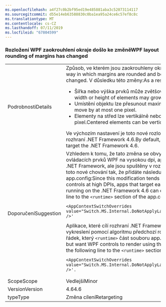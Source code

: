 ```yaml
---
ms.openlocfilehash: a4f27c0b2bf95ed19e485881aba3c52073114117
ms.sourcegitcommit: d55e14eb63588830c0ba1ea95a24ce6c57ef8c8c
ms.translationtype: MT
ms.contentlocale: cs-CZ
ms.lasthandoff: 07/11/2019
ms.locfileid: "67804599"
---
```

### <a name="wpf-layout-rounding-of-margins-has-changed"></a><span data-ttu-id="cf567-101">Rozložení WPF zaokrouhlení okraje došlo ke změně</span><span class="sxs-lookup"><span data-stu-id="cf567-101">WPF layout rounding of margins has changed</span></span>

|   |   |
|---|---|
|<span data-ttu-id="cf567-102">Podrobnosti</span><span class="sxs-lookup"><span data-stu-id="cf567-102">Details</span></span>|<span data-ttu-id="cf567-103">Způsob, ve kterém jsou zaokrouhleny okraje a ohraničení a pozadí uvnitř jejich změnil.</span><span class="sxs-lookup"><span data-stu-id="cf567-103">The way in which margins are rounded and borders and the background inside of them has changed.</span></span> <span data-ttu-id="cf567-104">V důsledku této změny:</span><span class="sxs-lookup"><span data-stu-id="cf567-104">As a result of this change:</span></span><ul><li><span data-ttu-id="cf567-105">Šířka nebo výška prvků může zvětšovat a zmenšovat podle maximálně jeden pixel.</span><span class="sxs-lookup"><span data-stu-id="cf567-105">The width or height of elements may grow or shrink by at most one pixel.</span></span></li><li><span data-ttu-id="cf567-106">Umístění objektu lze přesunout maximálně jeden pixel.</span><span class="sxs-lookup"><span data-stu-id="cf567-106">The placement of an object can move by at most one pixel.</span></span></li><li><span data-ttu-id="cf567-107">Elementy na střed lze vertikálně nebo horizontálně vypnout Centrum maximálně jeden pixel.</span><span class="sxs-lookup"><span data-stu-id="cf567-107">Centered elements can be vertically or horizontally off center by at most one pixel.</span></span></li></ul><span data-ttu-id="cf567-108">Ve výchozím nastavení je toto nové rozložení povoleny pouze pro aplikace, které cílí rozhraní .NET Framework 4.6.</span><span class="sxs-lookup"><span data-stu-id="cf567-108">By default, this new layout is enabled only for apps that target the .NET Framework 4.6.</span></span>|
|<span data-ttu-id="cf567-109">Doporučení</span><span class="sxs-lookup"><span data-stu-id="cf567-109">Suggestion</span></span>|<span data-ttu-id="cf567-110">Vzhledem k tomu, že tato změna se obvykle Chcete-li odstranit výstřižek pravé nebo dolní ovládacích prvků WPF na vysokou dpi, aplikace, které jsou cíleny na starší verze rozhraní .NET Framework, ale jsou spuštěny v rozhraní .NET Framework 4.6 můžete začít používat toto nové chování tak, že přidáte následující řádek, který <code>&lt;runtime&gt;</code> část souboru app.config:</span><span class="sxs-lookup"><span data-stu-id="cf567-110">Since this modification tends to eliminate clipping of the right or bottom of WPF controls at high DPIs, apps that target earlier versions of the .NET Framework but are running on the .NET Framework 4.6 can opt into this new behavior by adding the following line to the <code>&lt;runtime&gt;</code> section of the app.config file:</span></span><pre><code class="lang-xml">&lt;AppContextSwitchOverrides value=&quot;Switch.MS.Internal.DoNotApplyLayoutRoundingToMarginsAndBorderThickness=false&quot; /&gt;&#39;&#13;&#10;</code></pre><span data-ttu-id="cf567-111">Aplikace, které cílí rozhraní .NET Framework 4.6, ale chcete ovládacích prvků WPF k vykreslení pomocí algoritmu předchozí rozložení můžete udělat tak, že přidáte následující řádek, který <code>&lt;runtime&gt;</code> část souboru app.config:</span><span class="sxs-lookup"><span data-stu-id="cf567-111">Apps that target the .NET Framework 4.6 but want WPF controls to render using the previous layout algorithm can do so by adding the following line to the <code>&lt;runtime&gt;</code> section of the app.config file:</span></span><pre><code class="lang-xml">&lt;AppContextSwitchOverrides value=&quot;Switch.MS.Internal.DoNotApplyLayoutRoundingToMarginsAndBorderThickness=true&quot; /&gt;&#39;.&#13;&#10;</code></pre>|
|<span data-ttu-id="cf567-112">Scope</span><span class="sxs-lookup"><span data-stu-id="cf567-112">Scope</span></span>|<span data-ttu-id="cf567-113">Vedlejší</span><span class="sxs-lookup"><span data-stu-id="cf567-113">Minor</span></span>|
|<span data-ttu-id="cf567-114">Version</span><span class="sxs-lookup"><span data-stu-id="cf567-114">Version</span></span>|<span data-ttu-id="cf567-115">4.6</span><span class="sxs-lookup"><span data-stu-id="cf567-115">4.6</span></span>|
|<span data-ttu-id="cf567-116">type</span><span class="sxs-lookup"><span data-stu-id="cf567-116">Type</span></span>|<span data-ttu-id="cf567-117">Změna cílení</span><span class="sxs-lookup"><span data-stu-id="cf567-117">Retargeting</span></span>|

